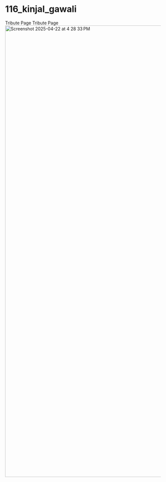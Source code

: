 # 116_kinjal_gawali
Tribute Page
Tribute Page
<img width="1457" alt="Screenshot 2025-04-22 at 4 28 33 PM" src="https://github.com/user-attachments/assets/de836b85-2e51-4d02-b5b6-66a49f6b5e5a" />
